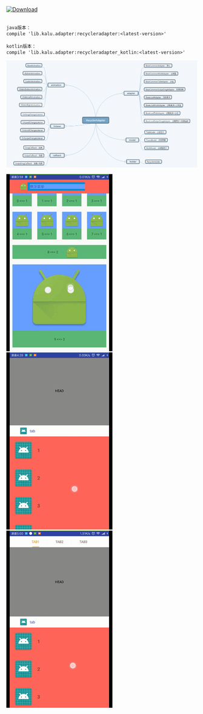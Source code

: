 [ ![Download](https://api.bintray.com/packages/zhanghang/maven/recycleradapter/images/download.svg) ](https://bintray.com/zhanghang/maven/recycleradapter/_latestVersion)

```

java版本：
compile 'lib.kalu.adapter:recycleradapter:<latest-version>'

kotlin版本：
compile 'lib.kalu.adapter:recycleradapter_kotlin:<latest-version>'
```

![image](https://github.com/153437803/RecyclerAdapter/blob/master/20171205045053.png ) 

![image](https://github.com/153437803/RecyclerAdapter/blob/master/Screenrecorder-2017-12-05-01.gif ) 
![image](https://github.com/153437803/RecyclerAdapter/blob/master/Screenrecorder-2017-12-05-02.gif ) 
![image](https://github.com/153437803/RecyclerAdapter/blob/master/Screenrecorder-2017-12-05-03.gif ) 
